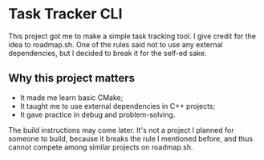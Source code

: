 # Task Tracker CLI

This project got me to make a simple task tracking tool. I give credit for the idea to roadmap.sh.
One of the rules said not to use any external dependencies, but I decided to break it for the self-ed sake.

## Why this project matters

- It made me learn basic CMake;
- It taught me to use external dependencies in C++ projects;
- It gave practice in debug and problem-solving.

The build instructions may come later. It's not a project I planned for someone to build, because it breaks the rule I mentioned before, and thus cannot compete among similar projects on roadmap.sh.
